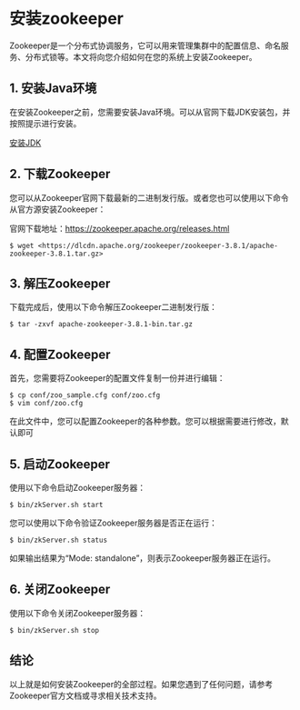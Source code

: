 # 安装zookeeper

Zookeeper是一个分布式协调服务，它可以用来管理集群中的配置信息、命名服务、分布式锁等。本文将向您介绍如何在您的系统上安装Zookeeper。

## 1. 安装Java环境

在安装Zookeeper之前，您需要安装Java环境。可以从官网下载JDK安装包，并按照提示进行安装。

[安装JDK](https://www.notion.so/JDK-d19b0b4ebb874acf918a6456bc1f0b67)

## 2. 下载Zookeeper

您可以从Zookeeper官网下载最新的二进制发行版。或者您也可以使用以下命令从官方源安装Zookeeper：

官网下载地址：https://zookeeper.apache.org/releases.html

```
$ wget <https://dlcdn.apache.org/zookeeper/zookeeper-3.8.1/apache-zookeeper-3.8.1.tar.gz>
```

## 3. 解压Zookeeper

下载完成后，使用以下命令解压Zookeeper二进制发行版：

```
$ tar -zxvf apache-zookeeper-3.8.1-bin.tar.gz
```

## 4. 配置Zookeeper

首先，您需要将Zookeeper的配置文件复制一份并进行编辑：

```
$ cp conf/zoo_sample.cfg conf/zoo.cfg
$ vim conf/zoo.cfg
```

在此文件中，您可以配置Zookeeper的各种参数。您可以根据需要进行修改，默认即可

## 5. 启动Zookeeper

使用以下命令启动Zookeeper服务器：

```
$ bin/zkServer.sh start
```

您可以使用以下命令验证Zookeeper服务器是否正在运行：

```
$ bin/zkServer.sh status
```

如果输出结果为“Mode: standalone”，则表示Zookeeper服务器正在运行。

## 6. 关闭Zookeeper

使用以下命令关闭Zookeeper服务器：

```
$ bin/zkServer.sh stop
```

## 结论

以上就是如何安装Zookeeper的全部过程。如果您遇到了任何问题，请参考Zookeeper官方文档或寻求相关技术支持。